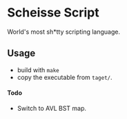 # Scheisse Script
World's most sh*tty scripting language.

## Usage
- build with `make`
- copy the executable from `taget/`.

#### Todo
- Switch to AVL BST map.
